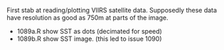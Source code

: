 First stab at reading/plotting VIIRS satellite data. Supposedly these data have
resolution as good as 750m at parts of the image.

* 1089a.R show SST as dots (decimated for speed)
* 1089b.R show SST image. (this led to issue 1090)

